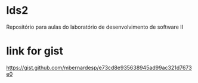 # lds2
Repositório para aulas do laboratório de desenvolvimento de software II

# link for gist
https://gist.github.com/mbernardesp/e73cd8e935638945ad99ac321d7673e0
